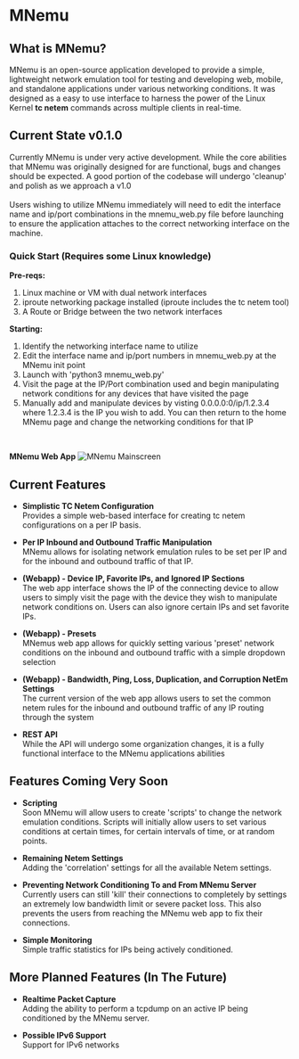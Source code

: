 MNemu 
========

## What is MNemu? ##
MNemu is an open-source application developed to provide a simple, lightweight
network emulation tool for testing and developing web, mobile, and standalone
applications under various networking conditions. It was designed as a easy to 
use interface to harness the power of the Linux Kernel **tc netem** commands across 
multiple clients in real-time.

## Current State v0.1.0 ##
Currently MNemu is under very active development. While the core abilities that
MNemu was originally designed for are functional, bugs and changes should be 
expected. A good portion of the codebase will undergo 'cleanup' and polish as 
we approach a v1.0<br><br>
Users wishing to utilize MNemu immediately will need to edit the interface name 
and ip/port combinations in the mnemu_web.py file before launching to ensure the
application attaches to the correct networking interface on the machine. 

### Quick Start (Requires some Linux knowledge) ###
**Pre-reqs:**
1. Linux machine or VM with dual network interfaces 
2. iproute networking package installed (iproute includes the tc netem tool)
3. A Route or Bridge between the two network interfaces

**Starting:**
1. Identify the networking interface name to utilize
2. Edit the interface name and ip/port numbers in mnemu_web.py at the MNemu init point
3. Launch with 'python3 mnemu_web.py'
4. Visit the page at the IP/Port combination used and begin manipulating network 
conditions for any devices that have visited the page
5. Manually add and manipulate devices by visting 0.0.0.0:0/ip/1.2.3.4 where 1.2.3.4 is
the IP you wish to add. You can then return to the home MNemu page and change the
networking conditions for that IP

<br>


**MNemu Web App**
![MNemu Mainscreen](https://corefracture.com/wp-content/uploads/2018/09/mnemu.png)



## Current Features ##


* **Simplistic TC Netem Configuration**<br>
Provides a simple web-based interface for creating tc netem configurations on a 
per IP basis.

* **Per IP Inbound and Outbound Traffic Manipulation**<br>
MNemu allows for isolating network emulation rules to be set per IP and for the 
inbound and outbound traffic of that IP. 

* **(Webapp) - Device IP, Favorite IPs, and Ignored IP Sections**<br>
The web app interface shows the IP of the connecting device to allow users to 
simply visit the page with the device they wish to manipulate network conditions 
on. Users can also ignore certain IPs and set favorite IPs.

* **(Webapp) - Presets**<br>
MNemus web app allows for quickly setting various 'preset' network conditions on 
the inbound and outbound traffic with a simple dropdown selection

* **(Webapp) - Bandwidth, Ping, Loss, Duplication, and Corruption NetEm Settings**<br>
The current version of the web app allows users to set the common netem rules for 
the inbound and outbound traffic of any IP routing through the system

* **REST API**<br>
While the API will undergo some organization changes, it is a fully functional
interface to the MNemu applications abilities

## Features Coming Very Soon ##
* **Scripting**<br>
Soon MNemu will allow users to create 'scripts' to change the network emulation
conditions. Scripts will initially allow users to set various conditions at certain
times, for certain intervals of time, or at random points. 

* **Remaining Netem Settings**<br>
Adding the 'correlation' settings for all the available Netem settings.

* **Preventing Network Conditioning To and From MNemu Server**<br>
Currently users can still 'kill' their connections to completely by settings
an extremely low bandwidth limit or severe packet loss. This also prevents
the users from reaching the MNemu web app to fix their connections. 

* **Simple Monitoring**<br>
Simple traffic statistics for IPs being actively conditioned.


## More Planned Features (In The Future) ##
* **Realtime Packet Capture**<br>
Adding the ability to perform a tcpdump on an active IP being conditioned by
the MNemu server.

* **Possible IPv6 Support**<br>
Support for IPv6 networks


